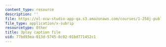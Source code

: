 ```yaml
---
content_type: resource
description: ''
file: https://ol-ocw-studio-app-qa.s3.amazonaws.com/courses/1-258j-public-transportation-systems-spring-2017/77bd93ea013d57458c0201bd771452c1_G1sBybS2M48.vtt
file_type: application/x-subrip
resourcetype: Other
title: 3play caption file
uid: 77bd93ea-013d-5745-8c02-01bd771452c1
---
```

